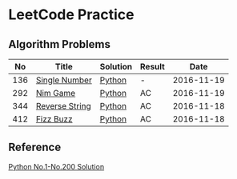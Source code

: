 LeetCode Practice
=====================

## Algorithm Problems

|No|Title|Solution|Result|Date|
|----|------|------|------|-----|
|136|[Single Number](https://leetcode.com/problems/single-number)|[Python](136-single-number)|-|2016-11-19|
|292|[Nim Game](https://leetcode.com/problems/nim-game)|[Python](292-nim-game)|AC|2016-11-19|
|344|[Reverse String](https://leetcode.com/problems/reverse-string)|[Python](344-reverse-string)|AC|2016-11-18|
|412|[Fizz Buzz](https://leetcode.com/problems/fizz-buzz)|[Python](412-fizz-buzz)|AC|2016-11-18|



## Reference

[Python No.1-No.200 Solution](https://shenjie1993.gitbooks.io/leetcode-python/content/)
